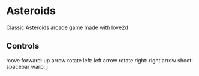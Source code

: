 # Asteroids

Classic Asteroids arcade game made with love2d

## Controls

move forward: up arrow
rotate left: left arrow
rotate right: right arrow
shoot: spacebar
warp: j
